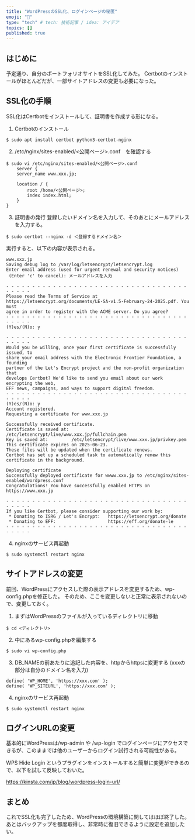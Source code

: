```yaml
---
title: "WordPressのSSL化、ログインページの秘匿"
emoji: "🎉"
type: "tech" # tech: 技術記事 / idea: アイデア
topics: []
published: true
---
```

## はじめに
予定通り、自分のポートフォリオサイトをSSL化してみた。
Certbotのインストールがほとんどだが、一部サイトアドレスの変更も必要になった。

## SSL化の手順
SSL化はCertbotをインストールして、証明書を作成する形になる。
1. Certbotのインストール
```
$ sudo apt install certbot python3-certbot-nginx
```
2. /etc/nginx/sites-enabled/<公開ページ>.conf　を確認する
```
$ sudo vi /etc/nginx/sites-enabled/<公開ページ>.conf
    server {
    server_name www.xxx.jp;

    location / {
        root /home/<公開ページ>;
        index index.html;
    }
}
```
3. 証明書の発行
登録したいドメイン名を入力して、そのあとにメールアドレスを入力する。
```
$ sudo certbot --nginx -d ＜登録するドメイン名＞
```
実行すると、以下の内容が表示される。
```
www.xxx.jp
Saving debug log to /var/log/letsencrypt/letsencrypt.log
Enter email address (used for urgent renewal and security notices)
 (Enter 'c' to cancel): メールアドレスを入力

- - - - - - - - - - - - - - - - - - - - - - - - - - - - - - - - - - - - - - - -
Please read the Terms of Service at
https://letsencrypt.org/documents/LE-SA-v1.5-February-24-2025.pdf. You must
agree in order to register with the ACME server. Do you agree?
- - - - - - - - - - - - - - - - - - - - - - - - - - - - - - - - - - - - - - - -
(Y)es/(N)o: y

- - - - - - - - - - - - - - - - - - - - - - - - - - - - - - - - - - - - - - - -
Would you be willing, once your first certificate is successfully issued, to
share your email address with the Electronic Frontier Foundation, a founding
partner of the Let's Encrypt project and the non-profit organization that
develops Certbot? We'd like to send you email about our work encrypting the web,
EFF news, campaigns, and ways to support digital freedom.
- - - - - - - - - - - - - - - - - - - - - - - - - - - - - - - - - - - - - - - -
(Y)es/(N)o: y
Account registered.
Requesting a certificate for www.xxx.jp

Successfully received certificate.
Certificate is saved at: /etc/letsencrypt/live/www.xxx.jp/fullchain.pem
Key is saved at:         /etc/letsencrypt/live/www.xxx.jp/privkey.pem
This certificate expires on 2025-06-23.
These files will be updated when the certificate renews.
Certbot has set up a scheduled task to automatically renew this certificate in the background.

Deploying certificate
Successfully deployed certificate for wwww.xxx.jp to /etc/nginx/sites-enabled/wordpress.conf
Congratulations! You have successfully enabled HTTPS on https://www.xxx.jp

- - - - - - - - - - - - - - - - - - - - - - - - - - - - - - - - - - - - - - - -
If you like Certbot, please consider supporting our work by:
 * Donating to ISRG / Let's Encrypt:   https://letsencrypt.org/donate
 * Donating to EFF:                    https://eff.org/donate-le
- - - - - - - - - - - - - - - - - - - - - - - - - - - - - - - - - - - - - - - -

```
4. nginxのサービス再起動
```
$ sudo systemctl restart nginx
```


## サイトアドレスの変更
前回、WordPressにアクセスした際の表示アドレスを変更するため、wp-config.phpを修正した。
そのため、ここを変更しないと正常に表示されないので、変更しておく。

1. まずはWordPressのファイルが入っているディレクトリに移動
```
$ cd <ディレクトリ>
```
2. 中にあるwp-config.phpを編集する
```
$ sudo vi wp-config.php
```
3. DB_NAMEの前あたりに追記した内容を、httpからhttpsに変更する
(xxxの部分は自分のドメイン名を入力)
```
define( 'WP_HOME', 'https://xxx.com' );
define( 'WP_SITEURL', 'https://xxx.com' );
```
4. nginxのサービス再起動
```
$ sudo systemctl restart nginx
```

## ログインURLの変更
基本的にWordPressは/wp-admin や /wp-login でログインページにアクセスできるが、このままでは他のユーザーからログイン試行される可能性がある。

WPS Hide Login というプラグインをインストールすると簡単に変更ができるので、以下を試して反映しておいた。

https://kinsta.com/jp/blog/wordpress-login-url/

## まとめ
これでSSL化も完了したため、WordPressの環境構築に関してはほぼ終了した。
あとはバックアップを都度取得し、非常時に復旧できるように設定を追加したい。